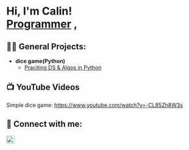 <h1>Hi, I'm Calin! <br/><a href="https://github.com/ItsCalin">Programmer</a> <a href="https://www.linkedin.com/in/calin-dirla-6088572b6/"></a>, <a href="https://www.youtube.com/c/joshmadakor"></a></h1>

<h2>👨‍💻 General Projects:</h2>

- <b> dice game(Python)</b>
  - [Praciting DS & Algos in Python](https://github.com/joshmadakor1/Algorithms-Practice)

<h2>📺  YouTube Videos</h2>

Simple dice game: https://www.youtube.com/watch?v=-CL85Zh8W3s

<h2> 🤳 Connect with me:</h2>

[<img align="left" alt="JoshMadakor | Instagram" width="22px" src="https://cdn.jsdelivr.net/npm/simple-icons@v3/icons/instagram.svg" />][instagram]

[instagram]: https://www.instagram.com/caliinn_/


<!--
**joshmadakor1/joshmadakor1** is a ✨ _special_ ✨ repository because its `README.md` (this file) appears on your GitHub profile.

Here are some ideas to get you started:

- 🔭 I’m currently working on ...
- 🌱 I’m currently learning ...
- 👯 I’m looking to collaborate on ...
- 🤔 I’m looking for help with ...
- 💬 Ask me about ...
- 📫 How to reach me: ...
- 😄 Pronouns: ...
- ⚡ Fun fact: ...
-->
